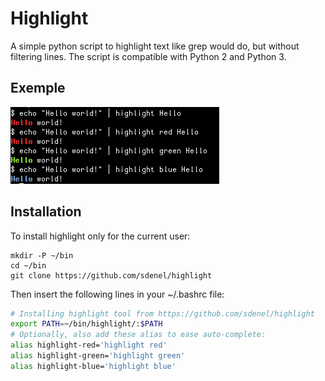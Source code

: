 # Highlight

A simple python script to highlight text like grep would do, but without filtering lines. The script is compatible with Python 2 and Python 3.

## Exemple

![AN example of using highlight](screenshot.png)

## Installation

To install highlight only for the current user:
```console
mkdir -P ~/bin
cd ~/bin
git clone https://github.com/sdenel/highlight
```

Then insert the following lines in your ~/.bashrc file:
```bash
# Installing highlight tool from https://github.com/sdenel/highlight
export PATH=~/bin/highlight/:$PATH
# Optionally, also add these alias to ease auto-complete:
alias highlight-red='highlight red'
alias highlight-green='highlight green'
alias highlight-blue='highlight blue'
```